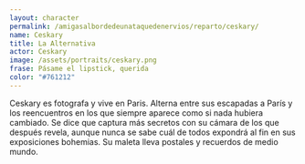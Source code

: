 ```yaml
---
layout: character
permalink: /amigasalbordedeunataquedenervios/reparto/ceskary/
name: Ceskary
title: La Alternativa
actor: Ceskary
image: /assets/portraits/ceskary.png
frase: Pásame el lipstick, querida
color: "#761212"
---
```

Ceskary es fotografa y vive en Paris. Alterna entre sus escapadas a París y los reencuentros en los que siempre aparece como si nada hubiera cambiado. Se dice que captura más secretos con su cámara de los que después revela, aunque nunca se sabe cuál de todos expondrá al fin en sus exposiciones bohemias. Su maleta lleva postales y recuerdos de medio mundo.